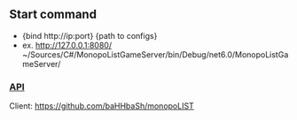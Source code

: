 ## Start command
- {bind http://ip:port} {path to configs}
- ex. http://127.0.0.1:8080/ ~/Sources/C#/MonopoListGameServer/bin/Debug/net6.0/MonopoListGameServer/

### [API](../master/ServerAPI.md)


Client: https://github.com/baHHbaSh/monopoLIST
